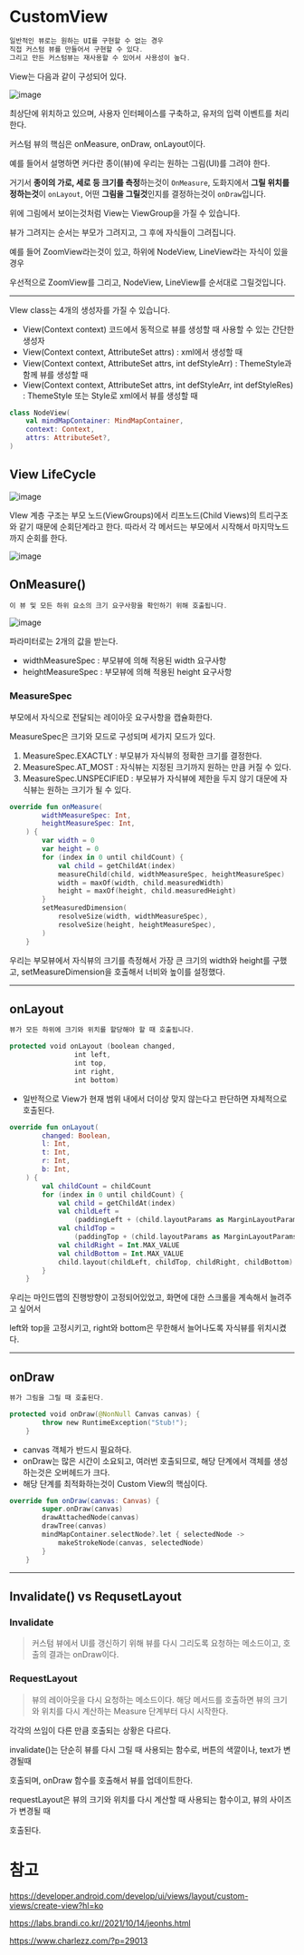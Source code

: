 # CustomView

```kotlin
일반적인 뷰로는 원하는 UI를 구현할 수 없는 경우
직접 커스텀 뷰를 만들어서 구현할 수 있다.
그리고 만든 커스텀뷰는 재사용할 수 있어서 사용성이 높다.
```

View는 다음과 같이 구성되어 있다.

![image](https://github.com/jaehan4707/Daily_Learning_Log/assets/99114456/4cf4cdb1-9341-494c-8b8f-25c48fddb548)

최상단에 위치하고 있으며, 사용자 인터페이스를 구축하고, 유저의 입력 이벤트를 처리한다.

커스텀 뷰의 핵심은 onMeasure, onDraw, onLayout이다.

예를 들어서 설명하면 커다란 종이(뷰)에 우리는 원하는 그림(UI)를 그려야 한다.

거기서 **종이의 가로, 세로 등 크기를 측정**하는것이 `OnMeasure`, 도화지에서 **그릴 위치를 정하는것**이 `onLayout`, 어떤 **그림을 그릴것**인지를 결정하는것이 `onDraw`입니다.

위에 그림에서 보이는것처럼 View는 ViewGroup을 가질 수 있습니다.

뷰가 그려지는 순서는 부모가 그려지고, 그 후에 자식들이 그려집니다.

예를 들어 ZoomView라는것이 있고, 하위에 NodeView, LineView라는 자식이 있을 경우

우선적으로 ZoomView를 그리고, NodeView, LineView를 순서대로 그릴것입니다.

---

VIew class는 4개의 생성자를 가질 수 있습니다.

- View(Context context) 코드에서 동적으로 뷰를 생성할 때 사용할 수 있는 간단한 생성자
- View(Context context, AttributeSet attrs) : xml에서 생성할 때
- View(Context context, AttributeSet attrs, int defStyleArr) : ThemeStyle과 함께 뷰를 생성할 때
- View(Context context, AttributeSet attrs, int defStyleArr, int defStyleRes) : ThemeStyle 또는 Style로 xml에서 뷰를 생성할 때

```kotlin
class NodeView(
    val mindMapContainer: MindMapContainer,
    context: Context,
    attrs: AttributeSet?,
)
```

## View LifeCycle

![image](https://github.com/jaehan4707/Daily_Learning_Log/assets/99114456/1045fb91-a285-416e-ace0-4f88879ace96)

VIew 계층 구조는 부모 노드(ViewGroups)에서 리프노드(Child Views)의 트리구조와 같기 때문에 순회단계라고 한다. 따라서 각 메서드는 부모에서 시작해서 마지막노드까지 순회를 한다.

![image](https://github.com/jaehan4707/Daily_Learning_Log/assets/99114456/04d1b192-08aa-497b-a419-2e35f1b2d89b)

## OnMeasure()

```kotlin
이 뷰 및 모든 하위 요소의 크기 요구사항을 확인하기 위해 호출됩니다.
```

![image](https://github.com/jaehan4707/Daily_Learning_Log/assets/99114456/d3a01355-a4ec-43cf-bcd5-0f8c5881a3f0)

파라미터로는 2개의 값을 받는다.

- widthMeasureSpec : 부모뷰에 의해 적용된 width 요구사항
- heightMeasureSpec : 부모뷰에 의해 적용된 height 요구사항

### MeasureSpec

부모에서 자식으로 전달되는 레이아웃 요구사항을 캡슐화한다.

MeasureSpec은 크기와 모드로 구성되며 세가지 모드가 있다.

1. MeasureSpec.EXACTLY : 부모뷰가 자식뷰의 정확한 크기를 결정한다.
2. MeasureSpec.AT_MOST : 자식뷰는 지정된 크기까지 원하는 만큼 커질 수 있다.
3. MeasureSpec.UNSPECIFIED : 부모뷰가 자식뷰에 제한을 두지 않기 대문에 자식뷰는 원하는 크기가 될 수 있다.

```kotlin
override fun onMeasure(
        widthMeasureSpec: Int,
        heightMeasureSpec: Int,
    ) {
        var width = 0
        var height = 0
        for (index in 0 until childCount) {
            val child = getChildAt(index)
            measureChild(child, widthMeasureSpec, heightMeasureSpec)
            width = maxOf(width, child.measuredWidth)
            height = maxOf(height, child.measuredHeight)
        }
        setMeasuredDimension(
            resolveSize(width, widthMeasureSpec),
            resolveSize(height, heightMeasureSpec),
        )
    }
```

우리는 부모뷰에서 자식뷰의 크기를 측정해서 가장 큰 크기의 width와 height를 구했고, setMeasureDimension을 호출해서 너비와 높이를 설정했다.

---

## onLayout

```kotlin
뷰가 모든 하위에 크기와 위치를 할당해야 할 때 호출됩니다.
```

```kotlin
protected void onLayout (boolean changed, 
                int left, 
                int top, 
                int right, 
                int bottom)
```

- 일반적으로 View가 현재 범위 내에서 더이상 맞지 않는다고 판단하면 자체적으로 호출된다.

```kotlin
override fun onLayout(
        changed: Boolean,
        l: Int,
        t: Int,
        r: Int,
        b: Int,
    ) {
        val childCount = childCount
        for (index in 0 until childCount) {
            val child = getChildAt(index)
            val childLeft =
                (paddingLeft + (child.layoutParams as MarginLayoutParams).leftMargin)
            val childTop =
                (paddingTop + (child.layoutParams as MarginLayoutParams).topMargin)
            val childRight = Int.MAX_VALUE
            val childBottom = Int.MAX_VALUE
            child.layout(childLeft, childTop, childRight, childBottom)
        }
    }
```

우리는 마인드맵의 진행방향이 고정되어있었고, 화면에 대한 스크롤을 계속해서 늘려주고 싶어서

left와 top을 고정시키고, right와 bottom은 무한해서 늘어나도록 자식뷰를 위치시켰다.

---

## onDraw

```kotlin
뷰가 그림을 그릴 때 호출된다.
```

```kotlin
protected void onDraw(@NonNull Canvas canvas) {
        throw new RuntimeException("Stub!");
    }
```

- canvas 객체가 반드시 필요하다.
- onDraw는 많은 시간이 소요되고, 여러번 호출되므로, 해당 단계에서 객체를 생성하는것은 오버헤드가 크다.
- 해당 단계를 최적화하는것이 Custom View의 핵심이다.

```kotlin
override fun onDraw(canvas: Canvas) {
        super.onDraw(canvas)
        drawAttachedNode(canvas)
        drawTree(canvas)
        mindMapContainer.selectNode?.let { selectedNode ->
            makeStrokeNode(canvas, selectedNode)
        }
    }
```

---

## Invalidate() vs RequsetLayout

### Invalidate

> 커스텀 뷰에서 UI를 갱신하기 위해 뷰를 다시 그리도록 요청하는 메소드이고, 호출의 결과는 onDraw이다.
>

### RequestLayout

> 뷰의 레이아웃을 다시 요청하는 메소드이다.
해당 메서드를 호출하면 뷰의 크기와 위치를 다시 계산하는 Measure 단계부터 다시 시작한다.
>

각각의 쓰임이 다른 만큼 호출되는 상황은 다르다.

invalidate()는 단순히 뷰를 다시 그릴 때 사용되는 함수로, 버튼의 색깔이나, text가 변경될때

호출되며, onDraw 함수를 호출해서 뷰를 업데이트한다.

requestLayout은 뷰의 크기와 위치를 다시 계산할 때 사용되는 함수이고, 뷰의 사이즈가 변경될 때

호출된다.

# 참고

https://developer.android.com/develop/ui/views/layout/custom-views/create-view?hl=ko

https://labs.brandi.co.kr//2021/10/14/jeonhs.html

https://www.charlezz.com/?p=29013